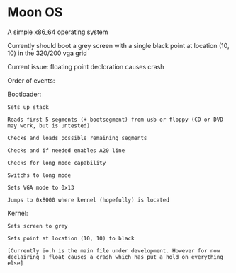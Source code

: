 # Moon OS
A simple x86_64 operating system

Currently should boot a grey screen with a single black point at location (10, 10) in the 320/200 vga grid

Current issue: floating point decloration causes crash

Order of events:

  Bootloader:
  
    Sets up stack
    
    Reads first 5 segments (+ bootsegment) from usb or floppy (CD or DVD may work, but is untested)
    
    Checks and loads possible remaining segments
    
    Checks and if needed enables A20 line
    
    Checks for long mode capability
    
    Switchs to long mode
    
    Sets VGA mode to 0x13
    
    Jumps to 0x8000 where kernel (hopefully) is located
    
  Kernel:
  
    Sets screen to grey
    
    Sets point at location (10, 10) to black
    
    [Currently io.h is the main file under development. However for now declairing a float causes a crash which has put a hold on everything else]
